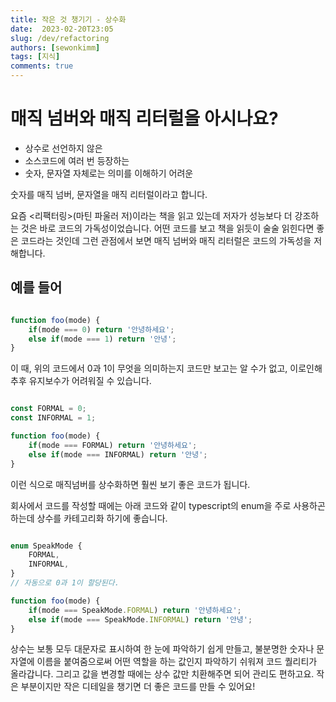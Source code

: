 ```yaml
---
title: 작은 것 챙기기 - 상수화
date:  2023-02-20T23:05
slug: /dev/refactoring
authors: [sewonkimm]
tags: [지식]
comments: true
---
```


# 매직 넘버와 매직 리터럴을 아시나요?

- 상수로 선언하지 않은
- 소스코드에 여러 번 등장하는
- 숫자, 문자열 자체로는 의미를 이해하기 어려운

숫자를 매직 넘버, 문자열을 매직 리터럴이라고 합니다.


요즘 \<리팩터링>(마틴 파울러 저)이라는 책을 읽고 있는데 저자가 성능보다 더 강조하는 것은 바로 코드의 가독성이었습니다. 어떤 코드를 보고 책을 읽듯이 술술 읽힌다면 좋은 코드라는 것인데 그런 관점에서 보면 매직 넘버와 매직 리터럴은 코드의 가독성을 저해합니다.


## 예를 들어

```javascript

function foo(mode) {   
    if(mode === 0) return '안녕하세요';
    else if(mode === 1) return '안녕';
}

```
이 때, 위의 코드에서 0과 1이 무엇을 의미하는지 코드만 보고는 알 수가 없고, 이로인해 추후 유지보수가 어려워질 수 있습니다.


<!--truncate-->

```javascript

const FORMAL = 0;
const INFORMAL = 1;

function foo(mode) {   
    if(mode === FORMAL) return '안녕하세요';
    else if(mode === INFORMAL) return '안녕';
}

```
이런 식으로 매직넘버를 상수화하면 훨씬 보기 좋은 코드가 됩니다.

회사에서 코드를 작성할 때에는 아래 코드와 같이 typescript의 enum을 주로 사용하곤하는데 상수를 카테고리화 하기에 좋습니다.

```typescript

enum SpeakMode {
    FORMAL,
    INFORMAL,
}
// 자동으로 0과 1이 할당된다.

function foo(mode) {   
    if(mode === SpeakMode.FORMAL) return '안녕하세요';
    else if(mode === SpeakMode.INFORMAL) return '안녕';
}

````

상수는 보통 모두 대문자로 표시하여 한 눈에 파악하기 쉽게 만들고, 불분명한 숫자나 문자열에 이름을 붙여줌으로써 어떤 역할을 하는 값인지 파악하기 쉬워져 코드 퀄리티가 올라갑니다. 그리고 값을 변경할 때에는 상수 값만 치환해주면 되어 관리도 편하고요. 작은 부분이지만 작은 디테일을 챙기면 더 좋은 코드를 만들 수 있어요!
